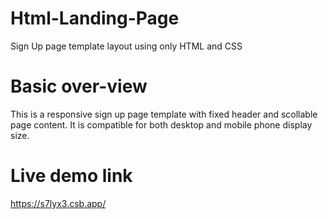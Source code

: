# Html-Landing-Page
Sign Up page template layout using only HTML and CSS
# Basic over-view
This is a responsive sign up page template with fixed header and scollable page content. It is compatible for both desktop and mobile phone display size.
# Live demo link
 https://s7lyx3.csb.app/
